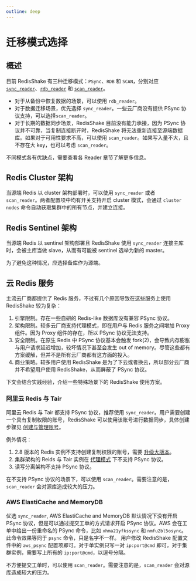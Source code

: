 ```yaml
---
outline: deep
---
```


# 迁移模式选择

## 概述

目前 RedisShake 有三种迁移模式：`PSync`、`RDB` 和
`SCAN`，分别对应 [`sync_reader`](../reader/sync_reader.md)、[`rdb_reader`](../reader/rdb_reader.md)
和 [`scan_reader`](../reader/scan_reader.md)。

* 对于从备份中恢复数据的场景，可以使用 `rdb_reader`。
* 对于数据迁移场景，优先选择 `sync_reader`。一些云厂商没有提供 PSync 协议支持，可以选择`scan_reader`。
* 对于长期的数据同步场景，RedisShake 目前没有能力承接，因为 PSync 协议并不可靠，当复制连接断开时，RedisShake 将无法重新连接至源端数据库。如果对于可用性要求不高，可以使用 `scan_reader`。如果写入量不大，且不存在大 key，也可以考虑 `scan_reader`。

不同模式各有优缺点，需要查看各 Reader 章节了解更多信息。

## Redis Cluster 架构

当源端 Redis 以 cluster 架构部署时，可以使用 `sync_reader` 或者 `scan_reader`。两者配置项中均有开关支持开启 cluster 模式，会通过 `cluster nodes` 命令自动获取集群中的所有节点，并建立连接。

## Redis Sentinel 架构

当源端 Redis 以 sentinel 架构部署且 RedisShake 使用  `sync_reader` 连接主库时，会被主库当做 slave，从而有可能被 sentinel 选举为新的 master。

为了避免这种情况，应选择备库作为源端。

## 云 Redis 服务

主流云厂商都提供了 Redis 服务，不过有几个原因导致在这些服务上使用 RedisShake 较为复杂：
1. 引擎限制。存在一些自研的 Redis-like 数据库没有兼容 PSync 协议。
2. 架构限制。较多云厂商支持代理模式，即在用户与 Redis 服务之间增加 Proxy 组件。因为 Proxy 组件的存在，所以 PSync 协议无法支持。
3. 安全限制。在原生 Redis 中 PSync 协议基本会触发 fork(2)，会导致内存膨胀与用户请求延迟增加，较坏情况下甚至会发生 out of memory。尽管这些都有方案缓解，但并不是所有云厂商都有这方面的投入。
4. 商业策略。较多用户使用 RedisShake 是为了下云或者换云，所以部分云厂商并不希望用户使用 RedisShake，从而屏蔽了 PSync 协议。

下文会结合实践经验，介绍一些特殊场景下的 RedisShake 使用方案。

### 阿里云 Redis 与 Tair

阿里云 Redis 与 Tair 都支持 PSync 协议，推荐使用 `sync_reader`。用户需要创建一个具有复制权限的账号，RedisShake 可以使用该账号进行数据同步，具体创建步骤见 [创建与管理账号](https://help.aliyun.com/zh/redis/user-guide/create-and-manage-database-accounts)。

例外情况：
1. 2.8 版本的 Redis 实例不支持创建复制权限的账号，需要 [升级大版本](https://help.aliyun.com/zh/redis/user-guide/upgrade-the-major-version-1)。
2. 集群架构的 Reids 与 Tair 实例在 [代理模式](https://help.aliyun.com/zh/redis/product-overview/cluster-master-replica-instances#section-h69-izd-531) 下不支持 PSync 协议。
3. 读写分离架构不支持 PSync 协议。

在不支持 PSync 协议的场景下，可以使用 `scan_reader`。需要注意的是，`scan_reader` 会对源库造成较大的压力。

### AWS ElastiCache and MemoryDB

优选 `sync_reader`, AWS ElastiCache and MemoryDB 默认情况下没有开启 PSync 协议，但是可以通过提交工单的方式请求开启 PSync 协议。AWS 会在工单中给出一份重命名的 PSync 命令，比如 `xhma21yfkssync` 和 `nmfu2bl5osync`。此命令效果等同于 `psync` 命令，只是名字不一样。
用户修改 RedisShake 配置文件中的 `aws_psync` 配置项即可。对于单实例只写一对 `ip:port@cmd` 即可，对于集群实例，需要写上所有的 `ip:port@cmd`，以逗号分隔。

不方便提交工单时，可以使用 `scan_reader`。需要注意的是，`scan_reader` 会对源库造成较大的压力。






